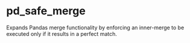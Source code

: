 # pd_safe_merge
Expands Pandas merge functionality by enforcing an inner-merge to be executed only if it results in a perfect match. 
